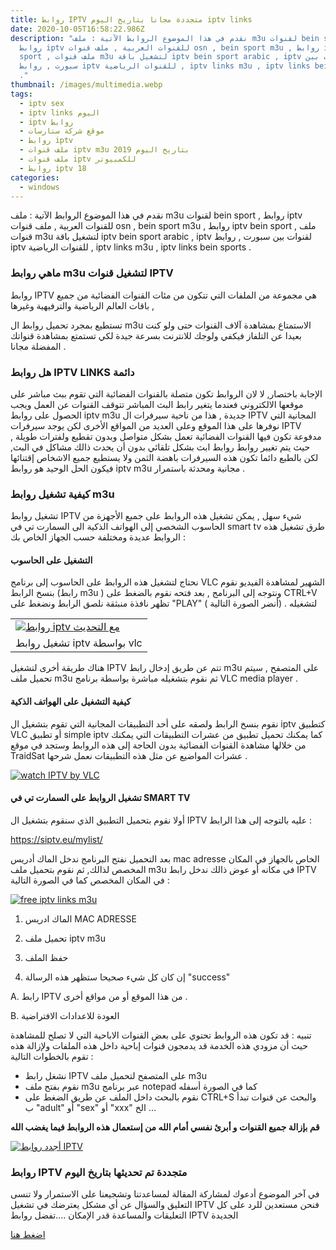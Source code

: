 ```yaml
---
title: روابط IPTV متجددة مجانا بتاريخ اليوم iptv links
date: 2020-10-05T16:58:22.986Z
description: "نقدم في هذا الموضوع الروابط الآتية : ملف m3u لقنوات bein sport ,
  روابط iptv للقنوات العربية , ملف قنوات osn , bein sport m3u , روابط iptv bein
  sport , ملف قنوات m3u لتشغيل باقة iptv bein sport arabic , iptv لقنوات بين
  سبورت , روابط iptv للقنوات الرياضية , iptv links m3u , iptv links bein sports
  ."
thumbnail: /images/multimedia.webp
tags:
  - iptv sex
  - iptv links اليوم
  - iptv روابط
  - موقع شركة ستارسات
  - روابط iptv
  - ملف قنوات iptv m3u 2019 بتاريخ اليوم
  - ملف قنوات iptv للكمبيوتر
  - روابط iptv 18
categories:
  - windows
---
```

<!--StartFragment-->

نقدم في هذا الموضوع الروابط الآتية : ملف m3u لقنوات bein sport , روابط iptv للقنوات العربية , ملف قنوات osn , bein sport m3u , روابط iptv bein sport , ملف قنوات m3u لتشغيل باقة iptv bein sport arabic , iptv لقنوات بين سبورت , روابط iptv للقنوات الرياضية , iptv links m3u , iptv links bein sports .

### ماهي روابط m3u لتشغيل قنوات IPTV

روابط IPTV هي مجموعة من الملفات التي تتكون من مئات القنوات الفضائية من جميع باقات العالم الرياضية والترفيهية وغيرها ,

تستطيع بمجرد تحميل روابط ال m3u الاستمتاع بمشاهدة آلاف القنوات حتى ولو كنت بعيدا عن التلفاز فيكفي ولوجك للانترنت بسرعة جيدة لكي تستمتع بمشاهدة قنواتك المفضلة مجانا .

### هل روابط IPTV LINKS دائمة

الإجابة باختصار, لا لان الروابط تكون متصلة بالقنوات الفضائية التي تقوم ببث مباشر على موقعها الالكتروني فعندما يتغير رابط البث المباشر تتوقف القنوات عن العمل ويجب الحصول على روابط iptv m3u جديدة , هذا من ناحية سيرفرات ال IPTV المجانية التي نوفرها على هذا الموقع وعلى العديد من المواقع الأخرى لكن يوجد سيرفرات IPTV مدفوعة تكون فيها القنوات الفضائية تعمل بشكل متواصل وبدون تقطيع ولفترات طويلة , حيث يتم تغيير روابط روابط ابث بشكل تلقائي بدون أن يحدث ذالك مشاكل في البث, لكن بالطبع دائما تكون هذه السيرفرات باهضة الثمن ولا يستطيع جميع الاشخاص إقتنائها فيكون الحل الوحيد هو روابط iptv m3u مجانية ومحدثة باستمرار .

### كيفية تشغيل روابط m3u

تشغيل روابط IPTV شيء سهل , يمكن تشغيل هذه الروابط على جميع الأجهزة من الحاسوب الشخصي إلى الهواتف الذكية الى السمارت تي في smart tv طرق تشغيل هذه الروابط عديدة ومختلفة حسب الجهاز الخاص بك :

#### التشغيل على الحاسوب

نحتاج لتشغيل هذه الروابط على الحاسوب إلى برنامج VLC الشهير لمشاهدة الفيديو نقوم بنسخ الرابط (رابط m3u ) ونتوجه إلى البرنامج , بعد فتحه نقوم بالضغط على CTRL+V تظهر نافذة منبثقة نلصق الرابط ونضغط على "PLAY" لتشغيله . (أنضر الصورة التالية )

|                                                                                                                                                                                                                                                                                                                                                                                                                                                                                                                          |
| ------------------------------------------------------------------------------------------------------------------------------------------------------------------------------------------------------------------------------------------------------------------------------------------------------------------------------------------------------------------------------------------------------------------------------------------------------------------------------------------------------------------------ |
| [![روابط iptv مع التحديث](https://2.bp.blogspot.com/-xLvF6cQUxYs/XKLCdA1NhyI/AAAAAAAAAqg/vGKH7-bTVxM3w--l7DZgLcjkCCkXTlBFwCLcBGAs/s640/%25D8%25B1%25D9%2588%25D8%25A8%25D8%25B7%2BIPTV%2B%25D9%2585%25D8%25AA%25D8%25AC%25D8%25AF%25D8%25AF%25D8%25A9.png "روابط IPTV متجددة مجانا ")](https://2.bp.blogspot.com/-xLvF6cQUxYs/XKLCdA1NhyI/AAAAAAAAAqg/vGKH7-bTVxM3w--l7DZgLcjkCCkXTlBFwCLcBGAs/s1600/%25D8%25B1%25D9%2588%25D8%25A8%25D8%25B7%2BIPTV%2B%25D9%2585%25D8%25AA%25D8%25AC%25D8%25AF%25D8%25AF%25D8%25A9.png) |
| تشغيل روابط iptv بواسطة vlc                                                                                                                                                                                                                                                                                                                                                                                                                                                                                              |



هناك طريقة أخرى لتشغيل IPTV تتم عن طريق إدخال رابط m3u على المتصفح , سيتم تحميل ملف m3u ثم نقوم بتشغيله مباشرة بواسطة برنامج VLC media player .

#### كيفية التشغيل على الهواتف الذكية

نقوم بنسخ الرابط ولصقه على أحد التطبيقات المجانية التي تقوم بتشغيل ال iptv كتطبيق VLC أو تطبيق simple iptv كما يمكنك تحميل تطبيق من عشرات التطبيقات التي يمكنك من خلالها مشاهدة القنوات الفضائية بدون الحاجة إلى هذه الروابط وستجد في موقع TraidSat عشرات المواضيع عن مثل هذه التطبيقات نعمل شرحها .

[![watch IPTV by VLC](https://2.bp.blogspot.com/-Av1RMwhJAVc/XKLHfQLWR4I/AAAAAAAAAq4/1oT8pUafQGotxH6NWgx2_UDuNRKmrTcRgCLcBGAs/s400/%25D8%25B1%25D9%2588%25D8%25A7%25D8%25A8%25D8%25B7%2Bm3u%2B%25D9%2585%25D8%25AA%25D8%25AC%25D8%25AF%25D8%25AF%25D8%25A9%2B%25D8%25A8%25D8%25A7%25D8%25B3%25D8%25AA%25D9%2585%25D8%25B1%25D8%25A7%25D8%25B1.png "برنامج VLC لتشغيل روابط IPTV")](https://2.bp.blogspot.com/-Av1RMwhJAVc/XKLHfQLWR4I/AAAAAAAAAq4/1oT8pUafQGotxH6NWgx2_UDuNRKmrTcRgCLcBGAs/s1600/%25D8%25B1%25D9%2588%25D8%25A7%25D8%25A8%25D8%25B7%2Bm3u%2B%25D9%2585%25D8%25AA%25D8%25AC%25D8%25AF%25D8%25AF%25D8%25A9%2B%25D8%25A8%25D8%25A7%25D8%25B3%25D8%25AA%25D9%2585%25D8%25B1%25D8%25A7%25D8%25B1.png)

#### تشغيل الروابط على السمارت تي في SMART TV

أولا نقوم بتحميل التطبيق الذي سنقوم بتشغيل ال IPTV عليه بالتوجه إلى هذا الرابط :

<https://siptv.eu/mylist/>

بعد التحميل نفتح البرنامج ندخل الماك أدريس mac adresse الخاص بالجهاز في المكان المخصص لذالك, ثم نقوم بتحميل ملف m3u في مكانه أو عوض ذالك ندخل رابط IPTV في المكان المخصص كما في الصورة التالية :



[![free iptv links m3u](https://2.bp.blogspot.com/-4VJ-kJCguPo/XJ7Pf_6lgxI/AAAAAAAAApo/mjYePk-_vvAFfSdHTK1aCaRjpAEkOiNGgCPcBGAYYCw/s640/watch-iptv-m3u-on-smarttv.png "تشغيل روابط iptv على smat tv")](https://2.bp.blogspot.com/-4VJ-kJCguPo/XJ7Pf_6lgxI/AAAAAAAAApo/mjYePk-_vvAFfSdHTK1aCaRjpAEkOiNGgCPcBGAYYCw/s1600/watch-iptv-m3u-on-smarttv.png)

1. الماك ادريس MAC ADRESSE

2. تحميل ملف iptv m3u

3. حفظ الملف

4. إن كان كل شيء صحيحا ستظهر هذه الرسالة "success"

A. رابط IPTV من هذا الموقع أو من مواقع أخرى .

B. العودة للاعدادات الافتراضية

تنبيه : قد تكون هذه الروابط تحتوي على بعض القنوات الاباحية التي لا تصلح للمشاهدة حيث أن مزودي هذه الخدمة قد يدمجون قنوات إباحية داخل هذه الملفات ولإزالة هذه تقوم بالخطوات التالية :

* نشغل رابط IPTV على المتصفح لتحميل ملف m3u
* نقوم بفتح ملف m3u عبر برنامج notepad كما في الصورة أسفله
* نقوم بالبحث داخل الملف عن طريق الضغط على CTRL+S والبحث عن قنوات تبدأ ب "adult" أو "sex" أو "xxx" الخ ...

**قم بإزالة جميع القنوات و أبرئ نفسي أمام الله من إستعمال هذه الروابط فيما يغضب الله**



[![أجدد روابط IPTV](https://3.bp.blogspot.com/-Uq4eGM7ceFY/XKLPA-_m3QI/AAAAAAAAArQ/EuIrOr-VVnMWV3XRgjmnSbxWr7T9CfAxQCLcBGAs/s640/%25D8%25A5%25D8%25B2%25D8%25A7%25D9%2584%25D8%25A9%2B%25D8%25A7%25D9%2584%25D8%25B1%25D9%2588%25D8%25A7%25D8%25A8%25D8%25B7%2B%25D8%25A7%25D9%2584%25D9%2585%25D8%25AE%25D8%25A7%25D9%2581%25D8%25A9.png "روابط IPTV متجددة مجانا")](https://3.bp.blogspot.com/-Uq4eGM7ceFY/XKLPA-_m3QI/AAAAAAAAArQ/EuIrOr-VVnMWV3XRgjmnSbxWr7T9CfAxQCLcBGAs/s1600/%25D8%25A5%25D8%25B2%25D8%25A7%25D9%2584%25D8%25A9%2B%25D8%25A7%25D9%2584%25D8%25B1%25D9%2588%25D8%25A7%25D8%25A8%25D8%25B7%2B%25D8%25A7%25D9%2584%25D9%2585%25D8%25AE%25D8%25A7%25D9%2581%25D8%25A9.png)



### روابط IPTV متجددة تم تحديثها بتاريخ اليوم

في آخر الموضوع أدعوك لمشاركة المقالة لمساعدتنا وتشجيعنا على الاستمرار ولا تنسى التعليق والسؤال عن أي مشكل يعترضك في تشغيل IPTV فنحن مستعدين للرد على كل التعليقات والمساعدة قدر الإمكان ....تفضل روابط IPTV الجديدة

[اضغط هنا](https://bit-url.com/UBCtR5)

<!--EndFragment-->
